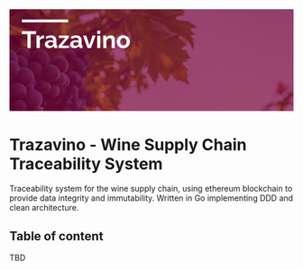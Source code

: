 <img width="px" src="docs/img/header.png" alt="Trazavino">

# Trazavino - Wine Supply Chain Traceability System
Traceability system for the wine supply chain, using ethereum blockchain to provide data integrity and immutability. Written in Go implementing DDD and clean architecture.

## Table of content
TBD
